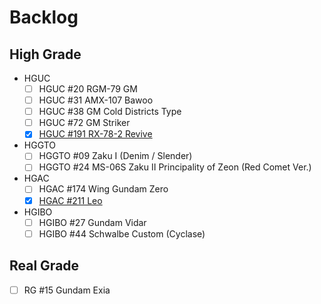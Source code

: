 # Backlog
## High Grade
- HGUC
  - [ ] HGUC #20 RGM-79 GM
  - [ ] HGUC #31 AMX-107 Bawoo
  - [ ] HGUC #38 GM Cold Districts Type
  - [ ] HGUC #72 GM Striker
  - [x] [HGUC #191 RX-78-2 Revive](completed_builds/high_grade/hguc-191_RX-78-2_revive.md)
- HGGTO
  - [ ] HGGTO #09 Zaku I (Denim / Slender)
  - [ ] HGGTO #24 MS-06S Zaku II Principality of Zeon (Red Comet Ver.)
- HGAC
  - [ ] HGAC #174 Wing Gundam Zero
  - [x] [HGAC #211 Leo](completed_builds/high_grade/hgac-211_Leo.md)
- HGIBO
  - [ ] HGIBO #27 Gundam Vidar
  - [ ] HGIBO #44 Schwalbe Custom (Cyclase)

## Real Grade
- [ ] RG #15 Gundam Exia
